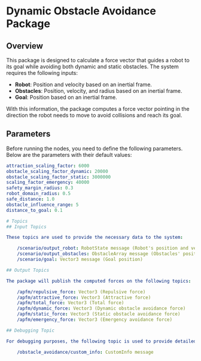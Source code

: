 # Dynamic Obstacle Avoidance Package

## Overview

This package is designed to calculate a force vector that guides a robot to its goal while avoiding both dynamic and static obstacles. The system requires the following inputs:

- **Robot**: Position and velocity based on an inertial frame.
- **Obstacles**: Position, velocity, and radius based on an inertial frame.
- **Goal**: Position based on an inertial frame.

With this information, the package computes a force vector pointing in the direction the robot needs to move to avoid collisions and reach its goal.

## Parameters

Before running the nodes, you need to define the following parameters. Below are the parameters with their default values:

```yaml
attraction_scaling_factor: 6000
obstacle_scaling_factor_dynamic: 20000
obstacle_scaling_factor_static: 3000000
scaling_factor_emergency: 40000
safety_margin_radius: 0.3
robot_domain_radius: 0.5
safe_distance: 1.0
obstacle_influence_range: 5
distance_to_goal: 0.1

# Topics
## Input Topics

These topics are used to provide the necessary data to the system:

    /scenario/output_robot: RobotState message (Robot's position and velocity)
    /scenario/output_obstacles: ObstacleArray message (Obstacles' position, velocity, and radius)
    /scenario/goal: Vector3 message (Goal position)

## Output Topics

The package will publish the computed forces on the following topics:

    /apfm/repulsive_force: Vector3 (Repulsive force)
    /apfm/attractive_force: Vector3 (Attractive force)
    /apfm/total_force: Vector3 (Total force)
    /apfm/dynamic_force: Vector3 (Dynamic obstacle avoidance force)
    /apfm/static_force: Vector3 (Static obstacle avoidance force)
    /apfm/emergency_force: Vector3 (Emergency avoidance force)

## Debugging Topic

For debugging purposes, the following topic is used to provide detailed information about the obstacle avoidance calculations:

    /obstacle_avoidance/custom_info: CustomInfo message
